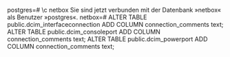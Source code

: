postgres=# \c netbox
Sie sind jetzt verbunden mit der Datenbank »netbox« als Benutzer »postgres«.
netbox=# ALTER TABLE public.dcim_interfaceconnection ADD COLUMN connection_comments text;
ALTER TABLE public.dcim_consoleport ADD COLUMN connection_comments text;
ALTER TABLE public.dcim_powerport ADD COLUMN connection_comments text;

